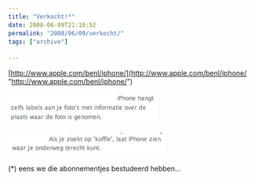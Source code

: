 ```yaml
---
title: "Verkocht!*"
date: 2008-06-09T21:10:52
permalink: "2008/06/09/verkocht/"
tags: ["archive"]

---
```

[http://www.apple.com/benl/iphone/](http://www.apple.com/benl/iphone/ "http://www.apple.com/benl/iphone/")

[![](/images/blog/2008/06/fotoplaats.jpg "fotoplaats")](http://www.apple.com/benl/iphone/features/photos.html "http://www.apple.com/benl/iphone/features/photos.html")

[![](/images/blog/2008/06/koffie.jpg "koffie")](http://www.apple.com/benl/iphone/features/maps.html "http://www.apple.com/benl/iphone/features/maps.html")

(\*) eens we die abonnementjes bestudeerd hebben…
